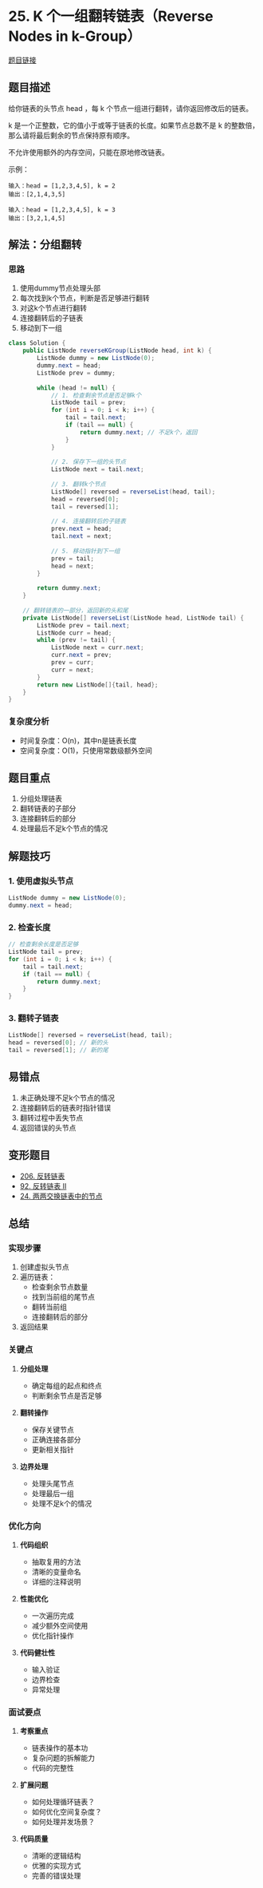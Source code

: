 # 25. K 个一组翻转链表（Reverse Nodes in k-Group）

[题目链接](https://leetcode.com/problems/reverse-nodes-in-k-group/)

## 题目描述
给你链表的头节点 head ，每 k 个节点一组进行翻转，请你返回修改后的链表。

k 是一个正整数，它的值小于或等于链表的长度。如果节点总数不是 k 的整数倍，那么请将最后剩余的节点保持原有顺序。

不允许使用额外的内存空间，只能在原地修改链表。

示例：
```
输入：head = [1,2,3,4,5], k = 2
输出：[2,1,4,3,5]

输入：head = [1,2,3,4,5], k = 3
输出：[3,2,1,4,5]
```

## 解法：分组翻转

### 思路
1. 使用dummy节点处理头部
2. 每次找到k个节点，判断是否足够进行翻转
3. 对这k个节点进行翻转
4. 连接翻转后的子链表
5. 移动到下一组

```java
class Solution {
    public ListNode reverseKGroup(ListNode head, int k) {
        ListNode dummy = new ListNode(0);
        dummy.next = head;
        ListNode prev = dummy;
        
        while (head != null) {
            // 1. 检查剩余节点是否足够k个
            ListNode tail = prev;
            for (int i = 0; i < k; i++) {
                tail = tail.next;
                if (tail == null) {
                    return dummy.next; // 不足k个，返回
                }
            }
            
            // 2. 保存下一组的头节点
            ListNode next = tail.next;
            
            // 3. 翻转k个节点
            ListNode[] reversed = reverseList(head, tail);
            head = reversed[0];
            tail = reversed[1];
            
            // 4. 连接翻转后的子链表
            prev.next = head;
            tail.next = next;
            
            // 5. 移动指针到下一组
            prev = tail;
            head = next;
        }
        
        return dummy.next;
    }
    
    // 翻转链表的一部分，返回新的头和尾
    private ListNode[] reverseList(ListNode head, ListNode tail) {
        ListNode prev = tail.next;
        ListNode curr = head;
        while (prev != tail) {
            ListNode next = curr.next;
            curr.next = prev;
            prev = curr;
            curr = next;
        }
        return new ListNode[]{tail, head};
    }
}
```

### 复杂度分析
- 时间复杂度：O(n)，其中n是链表长度
- 空间复杂度：O(1)，只使用常数级额外空间

## 题目重点
1. 分组处理链表
2. 翻转链表的子部分
3. 连接翻转后的部分
4. 处理最后不足k个节点的情况

## 解题技巧

### 1. 使用虚拟头节点
```java
ListNode dummy = new ListNode(0);
dummy.next = head;
```

### 2. 检查长度
```java
// 检查剩余长度是否足够
ListNode tail = prev;
for (int i = 0; i < k; i++) {
    tail = tail.next;
    if (tail == null) {
        return dummy.next;
    }
}
```

### 3. 翻转子链表
```java
ListNode[] reversed = reverseList(head, tail);
head = reversed[0]; // 新的头
tail = reversed[1]; // 新的尾
```

## 易错点
1. 未正确处理不足k个节点的情况
2. 连接翻转后的链表时指针错误
3. 翻转过程中丢失节点
4. 返回错误的头节点

## 变形题目
- [206. 反转链表](https://leetcode.com/problems/reverse-linked-list/)
- [92. 反转链表 II](https://leetcode.com/problems/reverse-linked-list-ii/)
- [24. 两两交换链表中的节点](https://leetcode.com/problems/swap-nodes-in-pairs/)

## 总结

### 实现步骤
1. 创建虚拟头节点
2. 遍历链表：
   - 检查剩余节点数量
   - 找到当前组的尾节点
   - 翻转当前组
   - 连接翻转后的部分
3. 返回结果

### 关键点
1. **分组处理**
   - 确定每组的起点和终点
   - 判断剩余节点是否足够

2. **翻转操作**
   - 保存关键节点
   - 正确连接各部分
   - 更新相关指针

3. **边界处理**
   - 处理头尾节点
   - 处理最后一组
   - 处理不足k个的情况

### 优化方向
1. **代码组织**
   - 抽取复用的方法
   - 清晰的变量命名
   - 详细的注释说明

2. **性能优化**
   - 一次遍历完成
   - 减少额外空间使用
   - 优化指针操作

3. **代码健壮性**
   - 输入验证
   - 边界检查
   - 异常处理

### 面试要点
1. **考察重点**
   - 链表操作的基本功
   - 复杂问题的拆解能力
   - 代码的完整性

2. **扩展问题**
   - 如何处理循环链表？
   - 如何优化空间复杂度？
   - 如何处理并发场景？

3. **代码质量**
   - 清晰的逻辑结构
   - 优雅的实现方式
   - 完善的错误处理
